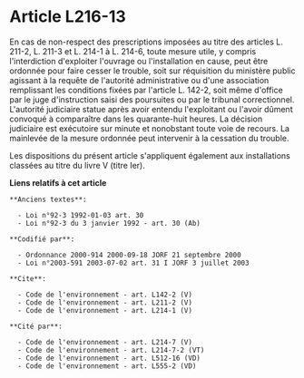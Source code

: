 # Article L216-13

En cas de non-respect des prescriptions imposées au titre des articles L. 211-2, L. 211-3 et L. 214-1 à L. 214-6, toute
mesure utile, y compris l'interdiction d'exploiter l'ouvrage ou l'installation en cause, peut être ordonnée pour faire cesser
le trouble, soit sur réquisition du ministère public agissant à la requête de l'autorité administrative ou d'une association
remplissant les conditions fixées par l'article L. 142-2, soit même d'office par le juge d'instruction saisi des poursuites
ou par le tribunal correctionnel. L'autorité judiciaire statue après avoir entendu l'exploitant ou l'avoir dûment convoqué à
comparaître dans les quarante-huit heures. La décision judiciaire est exécutoire sur minute et nonobstant toute voie de
recours. La mainlevée de la mesure ordonnée peut intervenir à la cessation du trouble. 

Les dispositions du présent article s'appliquent également aux installations classées au titre du livre V (titre Ier).

**Liens relatifs à cet article**

	**Anciens textes**:

	  - Loi n°92-3 1992-01-03 art. 30
	  - Loi n°92-3 du 3 janvier 1992 - art. 30 (Ab)

	**Codifié par**:

	  - Ordonnance 2000-914 2000-09-18 JORF 21 septembre 2000
	  - Loi n°2003-591 2003-07-02 art. 31 I JORF 3 juillet 2003

	**Cite**:

	  - Code de l'environnement - art. L142-2 (V)
	  - Code de l'environnement - art. L211-2 (V)
	  - Code de l'environnement - art. L214-1 (V)

	**Cité par**:

	  - Code de l'environnement - art. L214-7 (V)
	  - Code de l'environnement - art. L214-7-2 (VT)
	  - Code de l'environnement - art. L512-16 (VD)
	  - Code de l'environnement - art. L555-2 (VD)
